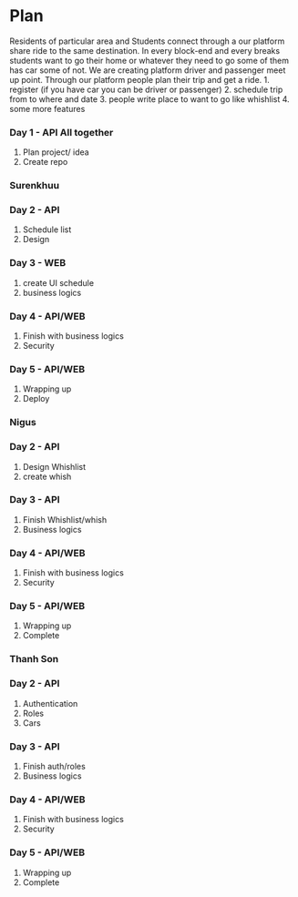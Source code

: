 # Plan
Residents of particular area and Students connect through a our platform share ride to the same destination.
In every block-end and every breaks students want to go their home or whatever they need to go some of them has car some of not. We are creating platform driver and passenger meet up point. 
Through our platform people plan their trip and get a ride.
    1. register (if you have car you can be driver or passenger)
    2. schedule trip from to where and date
    3. people write place to want to go like whishlist
    4. some more features

### Day 1 - API All together
1. Plan project/ idea
2. Create repo

### Surenkhuu
### Day 2 - API
1. Schedule list
2. Design

### Day 3 - WEB
1. create UI schedule
2. business logics

### Day 4 - API/WEB
1. Finish with business logics
2. Security

### Day 5 - API/WEB
1. Wrapping up
2. Deploy

### Nigus
### Day 2 - API
1. Design Whishlist
2. create whish

### Day 3 - API
1. Finish Whishlist/whish
2. Business logics

### Day 4 - API/WEB
1. Finish with business logics
2. Security

### Day 5 - API/WEB
1. Wrapping up
2. Complete


### Thanh Son
### Day 2 - API
1. Authentication
2. Roles
3. Cars

### Day 3 - API
1. Finish auth/roles
2. Business logics

### Day 4 - API/WEB
1. Finish with business logics
2. Security

### Day 5 - API/WEB
1. Wrapping up
2. Complete